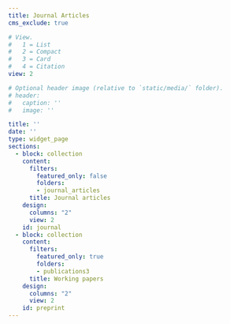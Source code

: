```yaml
---
title: Journal Articles
cms_exclude: true

# View.
#   1 = List
#   2 = Compact
#   3 = Card
#   4 = Citation
view: 2

# Optional header image (relative to `static/media/` folder).
# header:
#   caption: ''
#   image: ''

title: ''
date: ''
type: widget_page
sections:
  - block: collection
    content:
      filters:
        featured_only: false
        folders:
        - journal_articles
      title: Journal articles
    design:
      columns: "2"
      view: 2
    id: journal
  - block: collection
    content:
      filters:
        featured_only: true
        folders:
        - publications3
      title: Working papers
    design:
      columns: "2"
      view: 2
    id: preprint
---
```

